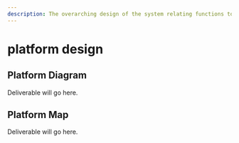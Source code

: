 ```yaml
---
description: The overarching design of the system relating functions to user types
---
```


# platform design

## Platform Diagram

Deliverable will go here.

## Platform Map

Deliverable will go here.

